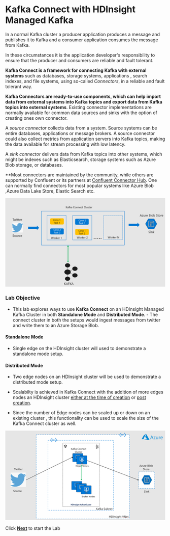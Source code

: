 # Kafka Connect with HDInsight Managed Kafka 

In a normal Kafka cluster a producer application produces a message and publishes it to Kafka and a consumer application consumes the message from Kafka. 

In these circumstances it is the application developer's responsibility to ensure that the producer and consumers are reliable and fault tolerant. 

**Kafka Connect is a framework for connecting Kafka with external systems**  such as databases, storage systems, applications , search indexes, and file systems, using so-called  _Connectors_, in a reliable and fault tolerant way.

**Kafka Connectors are ready-to-use components, which can help import data from external systems into Kafka topics and export data from Kafka topics into external systems**. Existing connector implementations are normally available for common data sources and sinks with the option of creating ones own connector.

A  _source connector_ collects data from a system. Source systems can be entire databases, applications or message brokers. A source connector could also collect metrics from application servers into Kafka topics, making the data available for stream processing with low latency.

A  _sink connector_  delivers data from Kafka topics into other systems, which might be indexes such as Elasticsearch, storage systems such as Azure Blob storage, or databases.

**Most connectors are maintained by the community, while others are supported by Confluent or its partners at [Confluent Connector Hub](https://www.confluent.io/hub/). One can normally find connectors for most popular systems like Azure Blob ,Azure Data Lake Store, Elastic Search etc. 


![HDInsight Kafka Schema Registry](https://github.com/arnabganguly/Kafkaconnect/blob/master/images/pic1.png)



### Lab Objective 
- This lab explores ways to use **Kafka Connect** on an HDInsight Managed Kafka Cluster in both **Standalone Mode** and **Distributed Mode**. - The connect cluster in both the setups would ingest messages from twitter and  write them to an Azure Storage Blob. 

#### Standalone Mode 
- Single edge on the HDInsight cluster will used to demonstrate a standalone mode setup. 

#### Distributed Mode 
-  Two edge nodes on an HDInsight cluster will be used to demonstrate a distributed mode setup. 

 - Scalabilty is achieved in Kafka Connect with the addition of more edges nodes an HDInsight cluster [either at the time of creation](https://docs.microsoft.com/en-us/azure/hdinsight/hdinsight-apps-use-edge-node#add-an-edge-node-when-creating-a-cluster) or [post creation](https://docs.microsoft.com/en-us/azure/hdinsight/hdinsight-apps-use-edge-node#add-an-edge-node-to-an-existing-cluster). 

- Since the number of Edge nodes can be scaled up or down on an existing cluster , this functionality can be used to scale the size of the Kafka Connect cluster as well.



![HDInsight Kafka Schema Registry](https://github.com/arnabganguly/Kafkaconnect/blob/master/images/pic2.png)

Click [**Next**](https://github.com/arnabganguly/Kafkaconnect/blob/master/HDInsightManagedKafka.md) to start the Lab 


<!--stackedit_data:
eyJoaXN0b3J5IjpbNTYzNzk4NTgzLDcyNTMyNjkyNCwxNDYwOT
c0ODA0LDgwMTU4MjIyMiwxOTA1MDMwNzcsMTI2MjkwNzU2Mywt
MTg1NTU4MTQ2MywxNjM1NzEzNzU1LC05NzA2MDkxOTUsMjAyMz
I5ODA3MywtNDQwNTgzOTY3LC0xMjY2NzcwNTI1LDE0OTE1MzY2
MSw2NTU4MzE5NDksODUyMzAxNDU1LDI3MDUzOTY2OV19
-->